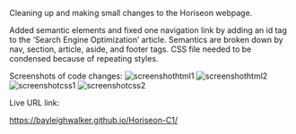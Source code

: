 Cleaning up and making small changes to the Horiseon webpage.

Added semantic elements and fixed one navigation link by adding an id tag to the 
‘Search Engine Optimization’ article. Semantics are broken down by nav, section, article, aside, and footer tags.
CSS file needed to be condensed because of repeating styles.

Screenshots of code changes:
![screenshothtml1](https://user-images.githubusercontent.com/79384523/112504682-02e3f900-8d5a-11eb-928d-9ac812a66528.png)
![screenshothtml2](https://user-images.githubusercontent.com/79384523/112504687-04adbc80-8d5a-11eb-8a64-d50aa9d7bf31.png)
![screenshotcss1](https://user-images.githubusercontent.com/79384523/112504689-05dee980-8d5a-11eb-997e-87fd30c7d41d.png)
![screenshotcss2](https://user-images.githubusercontent.com/79384523/112504692-07101680-8d5a-11eb-8b46-443c160beb93.png)


Live URL link: 

https://bayleighwalker.github.io/Horiseon-C1/